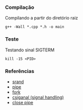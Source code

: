 
### Compilação

  Compilando a partir do diretório raiz
  ```console
  g++ -Wall *.cpp *.h -o main
  ```

### Teste

  Testando sinal SIGTERM
  ```console
  kill -15 <PID>
  ```

### Referências

- [srand](http://www.inf.ufsc.br/~bosco.sobral/ensino/ine5201-02202A/Gerando_Numeros_Aleatorios_em_C.pdf)
- [pipe](https://www.geeksforgeeks.org/pipe-system-call/)
- [fork](https://www.geeksforgeeks.org/creating-multiple-process-using-fork/)
- [csiganal (signal handling)](https://www.tutorialspoint.com/cplusplus/cpp_signal_handling.htm)
- [close pipe](https://stackoverflow.com/questions/37159008/close-function-with-wrtie-read-function-for-pipe-c)
